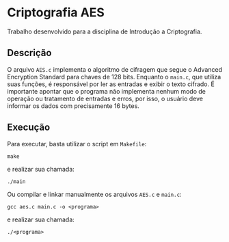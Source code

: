 # Criptografia AES
Trabalho desenvolvido para a disciplina de Introdução a Criptografia.

## Descrição
O arquivo `AES.c` implementa o algoritmo de cifragem que segue o Advanced Encryption Standard para chaves de 128 bits. Enquanto o `main.c`, que utiliza suas funções, é responsável por ler as entradas e exibir o texto cifrado. 
É importante apontar que o programa não implementa nenhum modo de operação ou tratamento de entradas e erros, por isso, o usuário deve informar os dados com precisamente 16 bytes.

## Execução 
Para executar, basta utilizar o script em `Makefile`:
```
make
```
e realizar sua chamada:
```
./main
```
Ou compilar e linkar manualmente os arquivos `AES.c` e `main.c`:
```
gcc aes.c main.c -o <programa>
```
e realizar sua chamada:
```
./<programa>
``` 